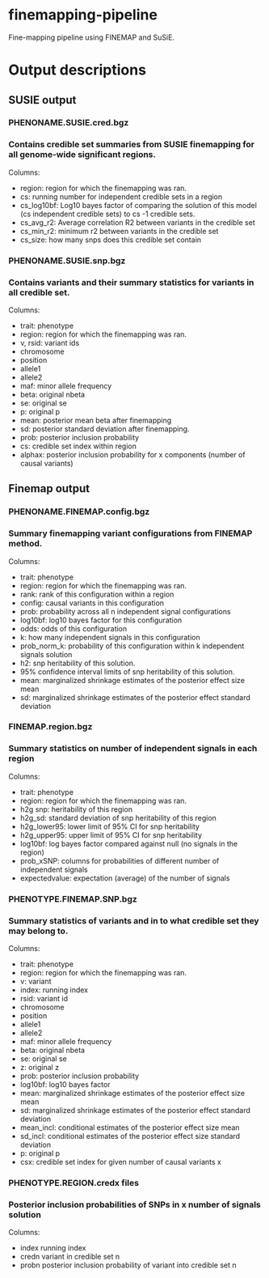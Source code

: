 # finemapping-pipeline

Fine-mapping pipeline using FINEMAP and SuSiE.

# Output descriptions

## SUSIE output

### PHENONAME.SUSIE.cred.bgz

### Contains credible set summaries from SUSIE finemapping for all genome-wide significant regions.

Columns:

- region: region for which the finemapping was ran.
- cs: running number for independent credible sets in a region
- cs_log10bf: Log10 bayes factor of comparing the solution of this model (cs independent credible sets) to cs -1 credible sets.
- cs_avg_r2: Average correlation R2 between variants in the credible set
- cs_min_r2: minimum r2 between variants in the credible set
- cs_size: how many snps does this credible set contain

### PHENONAME.SUSIE.snp.bgz

### Contains variants and their summary statistics for variants in all credible set.

Columns:

- trait: phenotype
- region: region for which the finemapping was ran.
- v, rsid: variant ids
- chromosome
- position
- allele1
- allele2
- maf: minor allele frequency
- beta: original nbeta
- se: original se
- p: original p
- mean: posterior mean beta after finemapping
- sd: posterior standard deviation after finemapping.
- prob: posterior inclusion probability
- cs: credible set index within region
- alphax: posterior inclusion probability for x components (number of causal variants)

## Finemap output

### PHENONAME.FINEMAP.config.bgz

### Summary finemapping variant configurations from FINEMAP method.

Columns:

- trait: phenotype
- region: region for which the finemapping was ran.
- rank: rank of this configuration within a region
- config: causal variants in this configuration
- prob: probability across all n independent signal configurations
- log10bf: log10 bayes factor for this configuration
- odds: odds of this configuration
- k: how many independent signals in this configuration
- prob_norm_k: probability of this configuration within k independent signals solution
- h2: snp heritability of this solution.
- 95% confidence interval limits of snp heritability of this solution.
- mean: marginalized shrinkage estimates of the posterior effect size mean
- sd: marginalized shrinkage estimates of the posterior effect standard deviation

### FINEMAP.region.bgz

### Summary statistics on number of independent signals in each region

Columns:

- trait: phenotype
- region: region for which the finemapping was ran.
- h2g snp: heritability of this region
- h2g_sd: standard deviation of snp heritability of this region
- h2g_lower95: lower limit of 95% CI for snp heritability
- h2g_upper95: upper limit of 95% CI for snp heritability
- log10bf: log bayes factor compared against null (no signals in the region)
- prob_xSNP: columns for probabilities of different number of independent signals
- expectedvalue: expectation (average) of the number of signals

### PHENOTYPE.FINEMAP.SNP.bgz

### Summary statistics of variants and in to what credible set they may belong to.

Columns:

- trait: phenotype
- region: region for which the finemapping was ran.
- v: variant
- index: running index
- rsid: variant id
- chromosome
- position
- allele1
- allele2
- maf: minor allele frequency
- beta: original nbeta
- se: original se
- z: original z
- prob: posterior inclusion probability
- log10bf: log10 bayes factor
- mean: marginalized shrinkage estimates of the posterior effect size mean
- sd: marginalized shrinkage estimates of the posterior effect standard deviation
- mean_incl: conditional estimates of the posterior effect size mean
- sd_incl: conditional estimates of the posterior effect size standard deviation
- p: original p
- csx: credible set index for given number of causal variants x

### PHENOTYPE.REGION.credx files

### Posterior inclusion probabilities of SNPs in x number of signals solution

Columns:

- index running index
- credn variant in credible set n
- probn posterior inclusion probability of variant into credible set n
